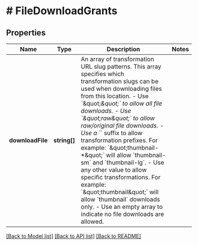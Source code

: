 # # FileDownloadGrants

## Properties

Name | Type | Description | Notes
------------ | ------------- | ------------- | -------------
**downloadFile** | **string[]** | An array of transformation URL slug patterns.  This array specifies which transformation slugs can be used when downloading files from this location.  - Use &#x60;\&quot;*\&quot;&#x60; to allow all file downloads.  - Use &#x60;\&quot;raw\&quot;&#x60; to allow raw/original file downloads.  - Use a &#x60;*&#x60; suffix to allow transformation prefixes. For example: &#x60;\&quot;thumbnail-*\&quot;&#x60; will allow &#x60;thumbnail-sm&#x60; and &#x60;thumbnail-lg&#x60;.  - Use any other value to allow specific transformations. For example: &#x60;\&quot;thumbnail\&quot;&#x60; will allow &#x60;thumbnail&#x60; downloads only.  - Use an empty array to indicate no file downloads are allowed. |

[[Back to Model list]](../../README.md#models) [[Back to API list]](../../README.md#endpoints) [[Back to README]](../../README.md)
